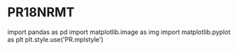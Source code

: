 # PR18NRMT
import pandas as pd
import matplotlib.image as img
import matplotlib.pyplot as plt
plt.style.use('PR.mplstyle')

